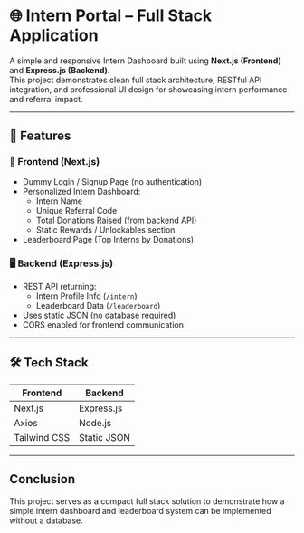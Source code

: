 # 🌐 Intern Portal – Full Stack Application

A simple and responsive Intern Dashboard built using **Next.js (Frontend)** and **Express.js (Backend)**.  
This project demonstrates clean full stack architecture, RESTful API integration, and professional UI design for showcasing intern performance and referral impact.

---

## 🚀 Features

### 🔐 Frontend (Next.js)
- Dummy Login / Signup Page (no authentication)
- Personalized Intern Dashboard:
  - Intern Name
  - Unique Referral Code 
  - Total Donations Raised (from backend API)
  - Static Rewards / Unlockables section
- Leaderboard Page (Top Interns by Donations)

### 🖥️ Backend (Express.js)
- REST API returning:
  - Intern Profile Info (`/intern`)
  - Leaderboard Data (`/leaderboard`)
- Uses static JSON (no database required)
- CORS enabled for frontend communication

---

## 🛠️ Tech Stack

| Frontend     | Backend       |
|--------------|---------------|
| Next.js      | Express.js    |
| Axios        | Node.js       |
| Tailwind CSS | Static JSON   |


---
## Conclusion
This project serves as a compact full stack solution to demonstrate how a simple intern dashboard and leaderboard system can be implemented without a database.
